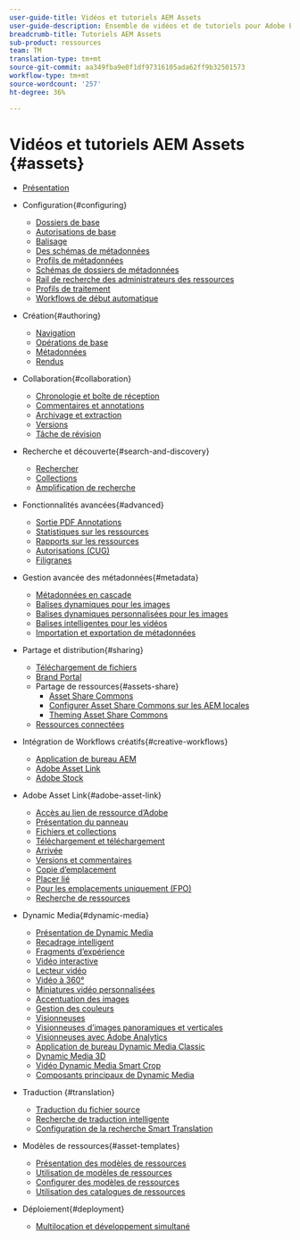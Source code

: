 ```yaml
---
user-guide-title: Vidéos et tutoriels AEM Assets
user-guide-description: Ensemble de vidéos et de tutoriels pour Adobe Experience Manager Assets.
breadcrumb-title: Tutoriels AEM Assets
sub-product: ressources
team: TM
translation-type: tm+mt
source-git-commit: aa349fba9e0f1df97316105ada62ff9b32501573
workflow-type: tm+mt
source-wordcount: '257'
ht-degree: 36%

---
```



# Vidéos et tutoriels AEM Assets {#assets}

+ [Présentation](overview.md)

+ Configuration{#configuring}
   + [Dossiers de base](configuring/baseline-folders.md)
   + [Autorisations de base](configuring/baseline-permissions.md)
   + [Balisage](configuring/tagging.md)
   + [Des schémas de métadonnées](configuring/metadata-schemas.md)
   + [Profils de métadonnées](configuring/metadata-profiles.md)
   + [Schémas de dossiers de métadonnées](configuring/metadata-folder-schemas.md)
   + [Rail de recherche des administrateurs des ressources](configuring/assets-admin-search-rail.md)
   + [Profils de traitement](configuring/processing-profiles.md)
   + [Workflows de début automatique](configuring/auto-start-workflows.md)

+ Création{#authoring}
   + [Navigation](./authoring/navigation.md)
   + [Opérations de base](./authoring/basic-operations.md)
   + [Métadonnées](./authoring/metadata.md)
   + [Rendus](./authoring/renditions.md)

+ Collaboration{#collaboration}
   + [Chronologie et boîte de réception](./collaboration/timeline-and-inbox.md)
   + [Commentaires et annotations](./collaboration/comments-and-annotations.md)
   + [Archivage et extraction](./collaboration/check-in-and-check-out.md)
   + [Versions](./collaboration/versions.md)
   + [Tâche de révision](./collaboration/review-task.md)

+ Recherche et découverte{#search-and-discovery}
   + [Rechercher](./search-and-discovery/search.md)
   + [Collections](./search-and-discovery/collections.md)
   + [Amplification de recherche](./search-and-discovery/search-boost.md)

+ Fonctionnalités avancées{#advanced}
   + [Sortie PDF Annotations](./advanced/customizing-annotations-pdf-output.md)
   + [Statistiques sur les ressources](./advanced/asset-insights-launch-tutorial.md)
   + [Rapports sur les ressources](./advanced/asset-reports.md)
   + [Autorisations (CUG)](./advanced/closed-user-groups.md)
   + [Filigranes](./advanced/watermarks.md)

+ Gestion avancée des métadonnées{#metadata}
   + [Métadonnées en cascade](metadata/cascade-metadata-feature-video-use.md)
   + [Balises dynamiques pour les images](metadata/image-smart-tags.md)
   + [Balises dynamiques personnalisées pour les images](metadata/custom-smart-tags.md)
   + [Balises intelligentes pour les vidéos](metadata/video-smart-tags.md)
   + [Importation et exportation de métadonnées](metadata/metadata-import-feature-video-use.md)

+ Partage et distribution{#sharing}
   + [Téléchargement de fichiers](./sharing/download.md)
   + [Brand Portal](./sharing/brand-portal.md)
   + Partage de ressources{#assets-share}
      + [Asset Share Commons](./sharing/asset-share-commons-user-experience-feature-video-understand.md)
      + [Configurer Asset Share Commons sur les AEM locales](./sharing/asset-share-commons-technical-video-setup.md)
      + [Theming Asset Share Commons](./sharing/asset-share-commons-feature-video-theming.md)
   + [Ressources connectées](./sharing/connected-assets.md)

+ Intégration de Workflows créatifs{#creative-workflows}
   + [Application de bureau AEM](./creative-workflows/aem-desktop-app.md)
   + [Adobe Asset Link](./creative-workflows/adobe-asset-link.md)
   + [Adobe Stock](./creative-workflows/adobe-stock.md)

+ Adobe Asset Link{#adobe-asset-link}
   + [Accès au lien de ressource d’Adobe](./adobe-asset-link/launch-adobe-asset-link.md)
   + [Présentation du panneau](./adobe-asset-link/panel-overview.md)
   + [Fichiers et collections](./adobe-asset-link/files-and-collections.md)
   + [Téléchargement et téléchargement](./adobe-asset-link/download-and-upload.md)
   + [Arrivée](./adobe-asset-link/check-in-check-out.md)
   + [Versions et commentaires](./adobe-asset-link/file-versioning-and-comments.md)
   + [Copie d’emplacement](./adobe-asset-link/place-copy.md)
   + [Placer lié](./adobe-asset-link/place-linked.md)
   + [Pour les emplacements uniquement (FPO)](./adobe-asset-link/for-placement-only.md)
   + [Recherche de ressources](./adobe-asset-link/asset-search.md)

+ Dynamic Media{#dynamic-media}
   + [Présentation de Dynamic Media](dynamic-media/dynamic-media-overview-feature-video-use.md)
   + [Recadrage intelligent](dynamic-media/smart-crop-feature-video-use.md)
   + [Fragments d’expérience](dynamic-media/dynamic-media-experience-fragments-feature-video-use.md)
   + [Vidéo interactive](dynamic-media/dynamic-media-interactive-video-feature-video-use.md)
   + [Lecteur vidéo](dynamic-media/dynamic-media-video-player-feature-video-use.md)
   + [Vidéo à 360°](dynamic-media/dynamic-media-360-video-custom-thumbnail-feature-video-use.md)
   + [Miniatures vidéo personnalisées](dynamic-media/dynamic-media-video-thumbnails-feature-video-use.md)
   + [Accentuation des images](dynamic-media/dynamic-media-image-sharpening-feature-video-use.md)
   + [Gestion des couleurs](dynamic-media/dynamic-media-color-management-technical-video-setup.md)
   + [Visionneuses](dynamic-media/dynamic-media-viewer-feature-video-understand.md)
   + [Visionneuses d’images panoramiques et verticales](dynamic-media/panorama-vertical-image-viewer-feature-video-use.md)
   + [Visionneuses avec Adobe Analytics](dynamic-media/dynamic-media-viewer-extension-use.md)
   + [Application de bureau Dynamic Media Classic](dynamic-media/dynamic-media-classic-desktop-application.md)
   + [Dynamic Media 3D](dynamic-media/dynamic-media-3d-feature-video.md)
   + [Vidéo Dynamic Media Smart Crop](dynamic-media/dynamic-media-smart-crop-video.md)
   + [Composants principaux de Dynamic Media](dynamic-media/dynamic-media-core-components.md)

+ Traduction {#translation}
   + [Traduction du fichier source](translation/source-file-translation-feature-video-use.md)
   + [Recherche de traduction intelligente](translation/smart-translation-search-feature-video-use.md)
   + [Configuration de la recherche Smart Translation](translation/smart-translation-search-technical-video-setup.md)

+ Modèles de ressources{#asset-templates}
   + [Présentation des modèles de ressources](asset-templates/asset-templates-tutorial-understand.md)
   + [Utilisation de modèles de ressources](asset-templates/asset-templates-feature-video-use.md)
   + [Configurer des modèles de ressources](asset-templates/asset-templates-technical-video-setup.md)
   + [Utilisation des catalogues de ressources](asset-templates/asset-catalog-template-feature-video-use.md)

+ Déploiement{#deployment}
   + [Multilocation et développement simultané](deployment/multitenancy-concurrent-article-understand.md)

